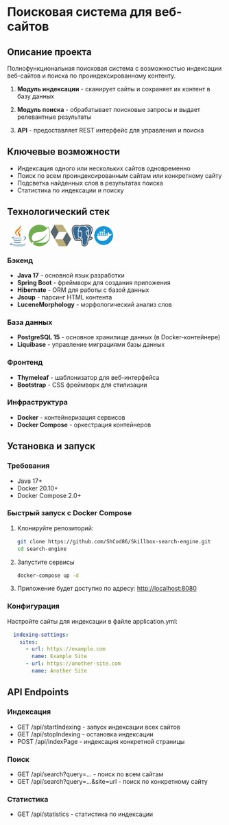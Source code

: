 # Поисковая система для веб-сайтов


## Описание проекта

Полнофункциональная поисковая система с возможностью индексации веб-сайтов и поиска по проиндексированному контенту.

1. **Модуль индексации** - сканирует сайты и сохраняет их контент в базу данных

2. **Модуль поиска** - обрабатывает поисковые запросы и выдает релевантные результаты

3. **API** - предоставляет REST интерфейс для управления и поиска

##  Ключевые возможности

- Индексация одного или нескольких сайтов одновременно
- Поиск по всем проиндексированным сайтам или конкретному сайту
- Подсветка найденных слов в результатах поиска
- Статистика по индексации и поиску

## Технологический стек

<div style="display: flex; gap 10px">
    <img src=".logo/java-svgrepo-com.svg" width="50">
    <img src=".logo/spring-svgrepo-com.svg" width="50">
    <img src=".logo/hibernate-svgrepo-com.svg" width="50">
    <img src=".logo/postgresql-logo-svgrepo-com.svg" width="50">
    <img src=".logo/docker-svgrepo-com.svg" width="50">
</div>

### Бэкенд

- **Java 17** - основной язык разработки
- **Spring Boot** - фреймворк для создания приложения
- **Hibernate** - ORM для работы с базой данных
- **Jsoup** - парсинг HTML контента
- **LuceneMorphology** - морфологический анализ слов

### База данных
- **PostgreSQL 15** - основное хранилище данных (в Docker-контейнере)
- **Liquibase** - управление миграциями базы данных

### Фронтенд
- **Thymeleaf** - шаблонизатор для веб-интерфейса
- **Bootstrap** - CSS фреймворк для стилизации

### Инфраструктура
- **Docker** - контейнеризация сервисов
- **Docker Compose** - оркестрация контейнеров

## Установка и запуск

### Требования
- Java 17+
- Docker 20.10+
- Docker Compose 2.0+

### Быстрый запуск с Docker Compose

1. Клонируйте репозиторий:

    ```bash
    git clone https://github.com/ShCod86/Skillbox-search-engine.git
    cd search-engine
    ```
2. Запустите сервисы
    ```bash
    docker-compose up -d
    ```
3. Приложение будет доступно по адресу: [http://localhost:8080](http://localhost:8080)

### Конфигурация

Настройте сайты для индексации в файле application.yml:
```yaml
  indexing-settings:
    sites:
      - url: https://example.com
        name: Example Site
      - url: https://another-site.com
        name: Another Site
```

## API Endpoints

### Индексация

- GET /api/startIndexing - запуск индексации всех сайтов
- GET /api/stopIndexing - остановка индексации
- POST /api/indexPage - индексация конкретной страницы

### Поиск

- GET /api/search?query=... - поиск по всем сайтам
- GET /api/search?query=...&site=url - поиск по конкретному сайту

### Статистика

- GET /api/statistics - статистика по индексации

